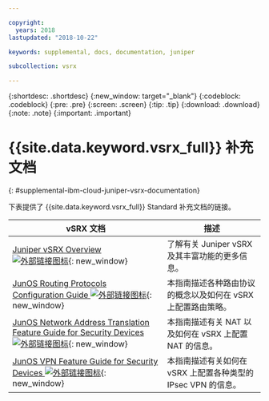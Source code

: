 ```yaml
---

copyright:
  years: 2018
lastupdated: "2018-10-22"

keywords: supplemental, docs, documentation, juniper

subcollection: vsrx

---
```


{:shortdesc: .shortdesc}
{:new_window: target="_blank"}
{:codeblock: .codeblock}
{:pre: .pre}
{:screen: .screen}
{:tip: .tip}
{:download: .download}
{:note: .note}
{:important: .important}

# {{site.data.keyword.vsrx_full}} 补充文档
{: #supplemental-ibm-cloud-juniper-vsrx-documentation}

下表提供了 {{site.data.keyword.vsrx_full}} Standard 补充文档的链接。

vSRX 文档|描述
------------- | -------------  
[Juniper vSRX Overview ![外部链接图标](../../icons/launch-glyph.svg "外部链接图标")](https://www.juniper.net/us/en/products-services/security/srx-series/vsrx/){: new_window}|了解有关 Juniper vSRX 及其丰富功能的更多信息。
[JunOS Routing Protocols Configuration Guide ![外部链接图标](../../icons/launch-glyph.svg "外部链接图标")](https://www.juniper.net/documentation/en_US/junos11.4/information-products/topic-collections/config-guide-routing/config-guide-routing.pdf){: new_window}|本指南描述各种路由协议的概念以及如何在 vSRX 上配置路由策略。
[JunOS Network Address Translation Feature Guide for Security Devices ![外部链接图标](../../icons/launch-glyph.svg "外部链接图标")](https://www.juniper.net/documentation/en_US/junos/information-products/pathway-pages/security/security-nat.pdf){: new_window}|本指南描述有关 NAT 以及如何在 vSRX 上配置 NAT 的信息。
[JunOS VPN Feature Guide for Security Devices ![外部链接图标](../../icons/launch-glyph.svg "外部链接图标")](https://www.juniper.net/documentation/en_US/junos/information-products/pathway-pages/security/security-vpn-ipsec.pdf){: new_window}|本指南描述有关如何在 vSRX 上配置各种类型的 IPsec VPN 的信息。
